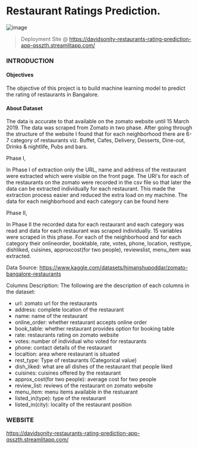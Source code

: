 # Restaurant Ratings Prediction.

![image](https://user-images.githubusercontent.com/96771321/191105903-96e9a07f-2a31-402c-953b-e078e863da20.png)


> Deployment Site @ https://davidsonity-restaurants-rating-prediction-app-qsszth.streamlitapp.com/

### INTRODUCTION
#### Objectives
The objective of this project is to build machine learning model to predict the rating of restaurants in Bangalore.

#### About Dataset
The data is accurate to that available on the zomato website until 15 March 2019.
The data was scraped from Zomato in two phase. After going through the structure of the website I found that for each neighborhood there are 6-7 category of restaurants viz. Buffet, Cafes, Delivery, Desserts, Dine-out, Drinks & nightlife, Pubs and bars.

Phase I,

In Phase I of extraction only the URL, name and address of the restaurant were extracted which were visible on the front page. The URl's for each of the restaurants on the zomato were recorded in the csv file so that later the data can be extracted individually for each restaurant. This made the extraction process easier and reduced the extra load on my machine. The data for each neighborhood and each category can be found here

Phase II,

In Phase II the recorded data for each restaurant and each category was read and data for each restaurant was scraped individually. 15 variables were scraped in this phase. For each of the neighborhood and for each category their onlineorder, booktable, rate, votes, phone, location, resttype, dishliked, cuisines, approxcost(for two people), reviewslist, menu_item was extracted.

Data Source: https://www.kaggle.com/datasets/himanshupoddar/zomato-bangalore-restaurants

Columns Description: The following are the description of each columns in the dataset:
- url: zomato url for the restaurants
- address: complete location of the restaurant
- name: name of the restaurant
- online_order: whether restaurant accepts online order
- book_table: whether restaurant provides option for booking table
- rate: restaurants rating on zomato website
- votes: number of individual who voted for restaurants
- phone: contact details of the restaurant
- localtion: area where restaurant is situated
- rest_type: Type of restaurants (Categorical value)
- dish_liked: what are all dishes of the restaurant that people liked
- cuisines: cuisines offered by the restaurant
- approx_cost(for two people): average cost for two people
- review_list: reviews of the restaurant on zomato website
- menu_item: menu items available in the restuarant
- listed_in(type): type of the restaurant
- listed_in(city): locality of the restaurant position


### WEBSITE
https://davidsonity-restaurants-rating-prediction-app-qsszth.streamlitapp.com/
